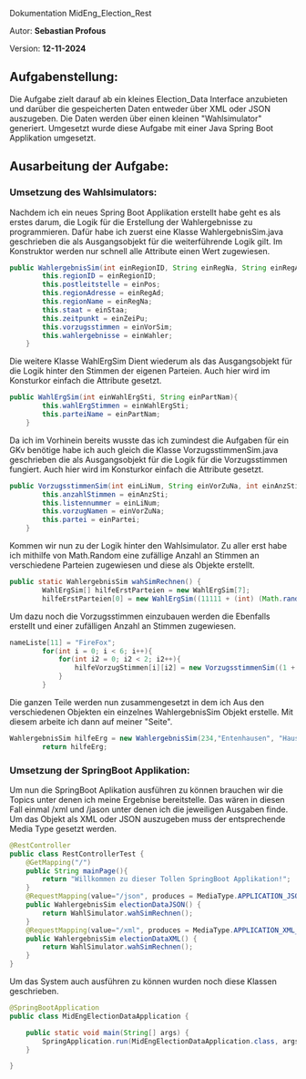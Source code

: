 Dokumentation MidEng_Election_Rest

Autor: **Sebastian Profous**

Version: **12-11-2024**

## Aufgabenstellung:

Die Aufgabe zielt darauf ab ein kleines Election_Data Interface anzubieten und darüber die gespeicherten Daten entweder über XML oder JSON auszugeben. Die Daten werden über einen kleinen "Wahlsimulator" generiert. Umgesetzt wurde diese Aufgabe mit einer Java Spring Boot Applikation umgesetzt.

## Ausarbeitung der Aufgabe:

### Umsetzung des Wahlsimulators:

Nachdem ich ein neues Spring Boot Applikation erstellt habe geht es als erstes darum, die Logik für die Erstellung der Wahlergebnisse zu programmieren. Dafür habe ich zuerst eine Klasse WahlergebnisSim.java geschrieben die als Ausgangsobjekt für die weiterführende Logik gilt. Im Konstruktor werden nur schnell alle Attribute einen Wert zugewiesen.

```java
public WahlergebnisSim(int einRegionID, String einRegNa, String einRegAd, String einPos, String einStaa, String einZeiPu, VorzugsstimmenSim[][] einVorSim, WahlErgSim[] einWahler){
        this.regionID = einRegionID;
        this.postleitstelle = einPos;
        this.regionAdresse = einRegAd;
        this.regionName = einRegNa;
        this.staat = einStaa;
        this.zeitpunkt = einZeiPu;
        this.vorzugsstimmen = einVorSim;
        this.wahlergebnisse = einWahler;
    }
```

Die weitere Klasse WahlErgSim Dient wiederum als das Ausgangsobjekt für die Logik hinter den Stimmen der eigenen Parteien. Auch hier wird im Konsturkor einfach die Attribute gesetzt.

```java
public WahlErgSim(int einWahlErgSti, String einPartNam){
        this.wahlErgStimmen = einWahlErgSti;
        this.parteiName = einPartNam;
    }
```

Da ich im Vorhinein bereits wusste das ich zumindest die Aufgaben für ein GKv benötige habe ich auch gleich die Klasse VorzugsstimmenSim.java geschrieben die als Ausgangsobjekt für die Logik für die Vorzugsstimmen fungiert. Auch hier wird im Konsturkor einfach die Attribute gesetzt.

```java
public VorzugsstimmenSim(int einLiNum, String einVorZuNa, int einAnzSti, String einPartei){
        this.anzahlStimmen = einAnzSti;
        this.listennummer = einLiNum;
        this.vorzugNamen = einVorZuNa;
        this.partei = einPartei;
    }
```

Kommen wir nun zu der Logik hinter den Wahlsimulator. Zu aller erst habe ich mithilfe von Math.Random eine zufällige Anzahl an Stimmen an verschiedene Parteien zugewiesen und diese als Objekte erstellt.

```java
public static WahlergebnisSim wahSimRechnen() {
        WahlErgSim[] hilfeErstParteien = new WahlErgSim[7];
        hilfeErstParteien[0] = new WahlErgSim((11111 + (int) (Math.random() * 1111111)),"ÖVP");
```

Um dazu noch die Vorzugsstimmen einzubauen werden die Ebenfalls erstellt und einer zufälligen Anzahl an Stimmen zugewiesen.

```java
nameListe[11] = "FireFox";
        for(int i = 0; i < 6; i++){
            for(int i2 = 0; i2 < 2; i2++){
                hilfeVorzugStimmen[i][i2] = new VorzugsstimmenSim((1 + (int) (Math.random() * 100)), nameListe[i], (100 + (int) (Math.random() * 100000)), hilfeErstParteien[i].getParteiName());
            }
        }
```

Die ganzen Teile werden nun zusammengesetzt in dem ich Aus den verschiedenen Objekten ein einzelnes WahlergebnisSim Objekt erstelle. Mit diesem arbeite ich dann auf meiner "Seite".

```java
WahlergebnisSim hilfeErg = new WahlergebnisSim(234,"Entenhausen", "Haushofgasse 49", "EntenhausenCo", "UnitedMarsForces", "23-09-2024-09:35", hilfeVorzugStimmen, hilfeErstParteien);
        return hilfeErg;
```

### Umsetzung der SpringBoot Applikation:

Um nun die SpringBoot Aplikation ausführen zu können brauchen wir die Topics unter denen ich meine Ergebnise bereitstelle. Das wären in diesen Fall einmal /xml und /jason unter denen ich die jeweiligen Ausgaben finde. Um das Objekt als XML oder JSON auszugeben muss der entsprechende Media Type gesetzt werden.

```java
@RestController
public class RestControllerTest {
    @GetMapping("/")
    public String mainPage(){
        return "Willkommen zu dieser Tollen SpringBoot Applikation!";
    }
    @RequestMapping(value="/json", produces = MediaType.APPLICATION_JSON_VALUE)
    public WahlergebnisSim electionDataJSON() {
        return WahlSimulator.wahSimRechnen();
    }
    @RequestMapping(value="/xml", produces = MediaType.APPLICATION_XML_VALUE)
    public WahlergebnisSim electionDataXML() {
        return WahlSimulator.wahSimRechnen();
    }
}
```

Um das System auch ausführen zu können wurden noch diese Klassen geschrieben.

```java
@SpringBootApplication
public class MidEngElectionDataApplication {

	public static void main(String[] args) {
		SpringApplication.run(MidEngElectionDataApplication.class, args);
	}

}
```
